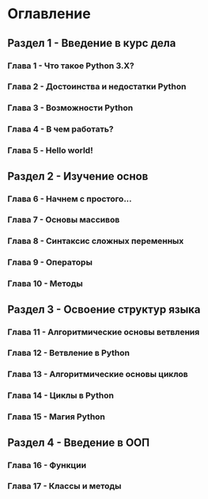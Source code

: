 # Оглавление


## Раздел 1 - Введение в курс дела

### Глава 1 - Что такое Python 3.X?

### Глава 2 - Достоинства и недостатки Python

### Глава 3 - Возможности Python

### Глава 4 - В чем работать?

### Глава 5 - Hello world!


## Раздел 2 - Изучение основ

### Глава 6 - Начнем с простого...

### Глава 7 - Основы массивов

### Глава 8 - Синтаксис сложных переменных

### Глава 9 - Операторы

### Глава 10 - Методы


## Раздел 3 - Освоение структур языка

### Глава 11 - Алгоритмические основы ветвления

### Глава 12 - Ветвление в Python

### Глава 13 - Алгоритмические основы циклов

### Глава 14 - Циклы в Python

### Глава 15 - Магия Python


## Раздел 4 - Введение в ООП

### Глава 16 - Функции

### Глава 17 - Классы и методы

